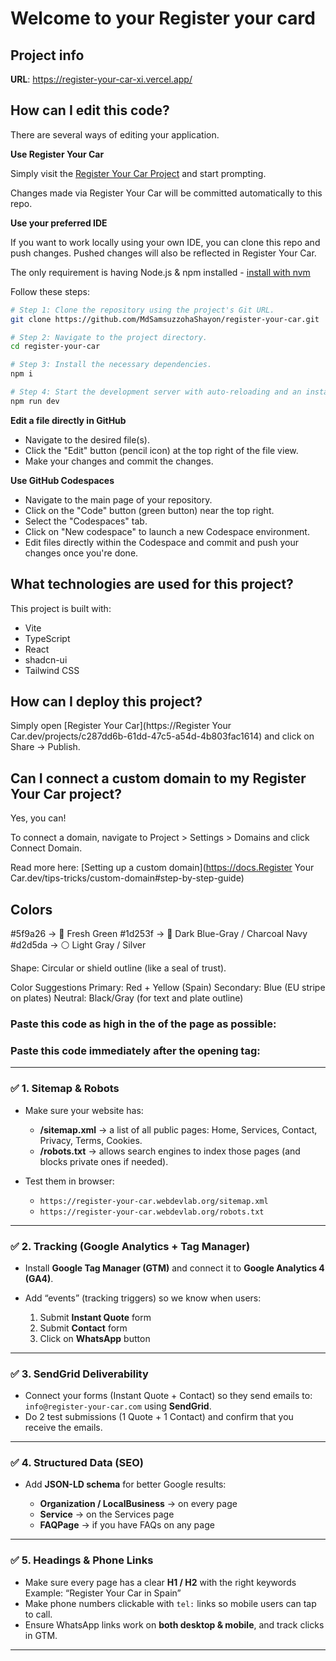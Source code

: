 # Welcome to your Register your card

## Project info

**URL**: https://register-your-car-xi.vercel.app/

## How can I edit this code?

There are several ways of editing your application.


**Use Register Your Car**

Simply visit the [Register Your Car Project](https://register-your-car-xi.vercel.app/) and start prompting.

Changes made via Register Your Car will be committed automatically to this repo.

**Use your preferred IDE**

If you want to work locally using your own IDE, you can clone this repo and push changes. Pushed changes will also be reflected in Register Your Car.

The only requirement is having Node.js & npm installed - [install with nvm](https://github.com/MdSamsuzzohaShayon/register-your-car)

Follow these steps:

```sh
# Step 1: Clone the repository using the project's Git URL.
git clone https://github.com/MdSamsuzzohaShayon/register-your-car.git

# Step 2: Navigate to the project directory.
cd register-your-car

# Step 3: Install the necessary dependencies.
npm i

# Step 4: Start the development server with auto-reloading and an instant preview.
npm run dev
```

**Edit a file directly in GitHub**

- Navigate to the desired file(s).
- Click the "Edit" button (pencil icon) at the top right of the file view.
- Make your changes and commit the changes.

**Use GitHub Codespaces**

- Navigate to the main page of your repository.
- Click on the "Code" button (green button) near the top right.
- Select the "Codespaces" tab.
- Click on "New codespace" to launch a new Codespace environment.
- Edit files directly within the Codespace and commit and push your changes once you're done.

## What technologies are used for this project?

This project is built with:

- Vite
- TypeScript
- React
- shadcn-ui
- Tailwind CSS

## How can I deploy this project?

Simply open [Register Your Car](https://Register Your Car.dev/projects/c287dd6b-61dd-47c5-a54d-4b803fac1614) and click on Share -> Publish.

## Can I connect a custom domain to my Register Your Car project?

Yes, you can!

To connect a domain, navigate to Project > Settings > Domains and click Connect Domain.

Read more here: [Setting up a custom domain](https://docs.Register Your Car.dev/tips-tricks/custom-domain#step-by-step-guide)



## Colors
#5f9a26 → 🍃 Fresh Green
#1d253f → 🌌 Dark Blue-Gray / Charcoal Navy
#d2d5da → ⚪ Light Gray / Silver






Shape: Circular or shield outline (like a seal of trust).

Color Suggestions
Primary: Red + Yellow (Spain)
Secondary: Blue (EU stripe on plates)
Neutral: Black/Gray (for text and plate outline)






### Paste this code as high in the <head> of the page as possible:
<!-- Google Tag Manager -->
<script>(function(w,d,s,l,i){w[l]=w[l]||[];w[l].push({'gtm.start':
new Date().getTime(),event:'gtm.js'});var f=d.getElementsByTagName(s)[0],
j=d.createElement(s),dl=l!='dataLayer'?'&l='+l:'';j.async=true;j.src=
'https://www.googletagmanager.com/gtm.js?id='+i+dl;f.parentNode.insertBefore(j,f);
})(window,document,'script','dataLayer','GTM-MRGL9G9Z');</script>
<!-- End Google Tag Manager -->








###  Paste this code immediately after the opening <body> tag:
<!-- Google Tag Manager (noscript) -->
<noscript><iframe src="https://www.googletagmanager.com/ns.html?id=GTM-MRGL9G9Z"
height="0" width="0" style="display:none;visibility:hidden"></iframe></noscript>
<!-- End Google Tag Manager (noscript) -->





---

### ✅ 1. **Sitemap & Robots**

* Make sure your website has:

  * **/sitemap.xml** → a list of all public pages: Home, Services, Contact, Privacy, Terms, Cookies.
  * **/robots.txt** → allows search engines to index those pages (and blocks private ones if needed).
* Test them in browser:

  * `https://register-your-car.webdevlab.org/sitemap.xml`
  * `https://register-your-car.webdevlab.org/robots.txt`

---

### ✅ 2. **Tracking (Google Analytics + Tag Manager)**

* Install **Google Tag Manager (GTM)** and connect it to **Google Analytics 4 (GA4)**.
* Add “events” (tracking triggers) so we know when users:

  1. Submit **Instant Quote** form
  2. Submit **Contact** form
  3. Click on **WhatsApp** button

---

### ✅ 3. **SendGrid Deliverability**

* Connect your forms (Instant Quote + Contact) so they send emails to:
  `info@register-your-car.com` using **SendGrid**.
* Do 2 test submissions (1 Quote + 1 Contact) and confirm that you receive the emails.

---

### ✅ 4. **Structured Data (SEO)**

* Add **JSON-LD schema** for better Google results:

  * **Organization / LocalBusiness** → on every page
  * **Service** → on the Services page
  * **FAQPage** → if you have FAQs on any page

---

### ✅ 5. **Headings & Phone Links**

* Make sure every page has a clear **H1 / H2** with the right keywords
  Example: “Register Your Car in Spain”
* Make phone numbers clickable with `tel:` links so mobile users can tap to call.
* Ensure WhatsApp links work on **both desktop & mobile**, and track clicks in GTM.

---
